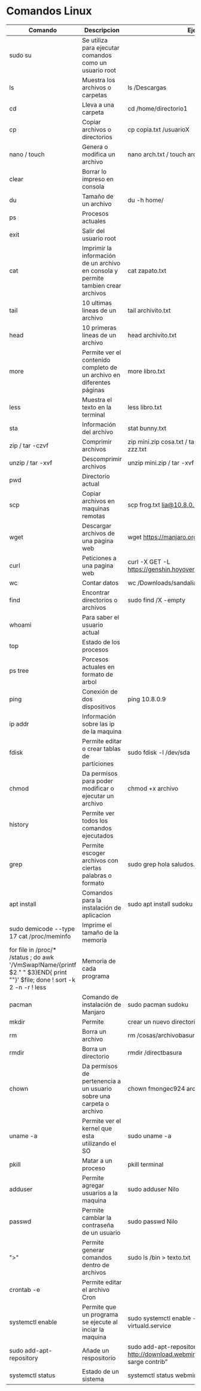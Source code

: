 # Comandos Linux
|Comando|Descripcion|Ejemplo|
|--------|------------------------------------------------------|------------|
sudo su | Se utiliza para ejecutar comandos como un usuario root|
ls | Muestra los archivos o carpetas | ls /Descargas
cd | Lleva a una carpeta | cd /home/directorio1
cp | Copiar archivos o directorios | cp copia.txt /usuarioX
nano / touch | Genera o modifica un archivo| nano arch.txt / touch arch1.txt
clear| Borrar lo impreso en consola|
du | Tamaño de un archivo | du -h home/ 
ps | Procesos actuales |
exit| Salir del usuario root|
cat| Imprimir la información de un archivo en consola y permite tambien crear archivos| cat zapato.txt
tail | 10 ultimas lineas de un archivo| tail archivito.txt
head | 10 primeras lineas de un archivo | head archivito.txt
more | Permite ver el contenido completo de un archivo en diferentes páginas | more libro.txt
less | Muestra el texto en la terminal | less libro.txt
sta| Información del archivo| stat bunny.txt
zip / tar -czvf| Comprimir archivos | zip mini.zip cosa.txt / tar -czvf scripts.tar.gz zzz.txt
unzip / tar -xvf| Descomprimir archivos | unzip mini.zip / tar -xvf scripts.tar.gz
pwd | Directorio actual |
scp | Copiar archivos en maquinas remotas | scp frog.txt lia@10.8.0.2:/home/Downloads
wget | Descargar archivos de una pagina web | wget https://manjaro.org/download/
curl | Peticiones a una pagina web | curl -X GET -L https://genshin.hoyoverse.com/en/home
wc | Contar datos | wc /Downloads/sandalia.txt
find | Encontrar directorios o archivos | sudo find /X -empty
whoami | Para saber el usuario actual|
top| Estado de los procesos|
ps tree| Porcesos actuales en formato de arbol|
ping | Conexión de dos dispositivos| ping 10.8.0.9
ip addr| Información sobre las ip de la maquina|
fdisk | Permite editar o crear tablas de particiones | sudo fdisk -l /dev/sda
chmod | Da permisos para poder modificar o ejecutar un archivo | chmod +x archivo
history | Permite ver todos los comandos ejecutados | 
grep | Permite escoger archivos con ciertas palabras o formato| sudo grep hola saludos.txt
apt install| Comandos para la instalación de aplicacion| sudo apt install sudoku
sudo demicode --type 17 cat /proc/meminfo | Imprime el tamaño de la memoria|
for file in /proc/* /status ; do awk '/VmSwap!Name/{printf $2 " " $3}END{ print ""}' $file; done ! sort -k 2 -n -r ! less | Memoria de cada programa|
pacman| Comando de instalación de Manjaro | sudo pacman sudoku
mkdir | Permite |crear un nuevo directorio | mkdir prueba
rm | Borra un archivo | rm /cosas/archivobasura
rmdir | Borra un directorio | rmdir /directbasura
chown | Da permisos de pertenencia a un usuario sobre una carpeta o archivo| chown fmongec924 archivoX.txt
uname -a| Permite ver el kernel que esta utilizando el SO | sudo uname -a
pkill | Matar a un proceso | pkill terminal
adduser | Permite agregar usuarios a la maquina|  sudo adduser Nilo
passwd | Permite cambiar la contraseña de un usuario | sudo passwd Nilo
">" | Permite generar comandos dentro de archivos | sudo ls /bin > texto.txt
crontab -e | Permite editar el archivo Cron| 
systemctl enable | Permite que un programa se ejecute al inciar la maquina| sudo systemctl enable --now vncserver-virtuald.service
sudo add-apt-repository | Añade un respositorio | sudo add-apt-repository “deb [arch=amd64] http://download.webmin.com/download/repository sarge contrib”
systemctl status | Estado de un sistema | systemctl status webmin










